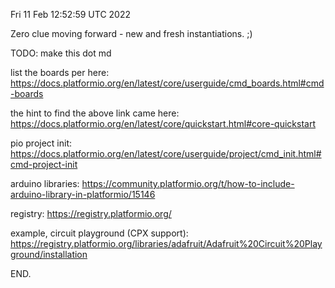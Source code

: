 Fri 11 Feb 12:52:59 UTC 2022

Zero clue moving forward - new and fresh instantiations. ;)

TODO: make this dot md

list the boards per here:
https://docs.platformio.org/en/latest/core/userguide/cmd_boards.html#cmd-boards

the hint to find the above link came here:
https://docs.platformio.org/en/latest/core/quickstart.html#core-quickstart

pio project init:
https://docs.platformio.org/en/latest/core/userguide/project/cmd_init.html#cmd-project-init

arduino libraries:
https://community.platformio.org/t/how-to-include-arduino-library-in-platformio/15146

registry:
https://registry.platformio.org/

example, circuit playground (CPX support):
https://registry.platformio.org/libraries/adafruit/Adafruit%20Circuit%20Playground/installation

END.
